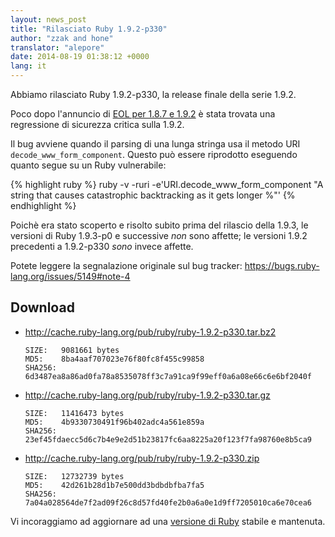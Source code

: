 ```yaml
---
layout: news_post
title: "Rilasciato Ruby 1.9.2-p330"
author: "zzak and hone"
translator: "alepore"
date: 2014-08-19 01:38:12 +0000
lang: it
---
```


Abbiamo rilasciato Ruby 1.9.2-p330, la release finale della serie 1.9.2.

Poco dopo l'annuncio di
[EOL per 1.8.7 e 1.9.2](https://www.ruby-lang.org/it/news/2014/07/01/eol-for-1-8-7-and-1-9-2/)
è stata trovata una regressione di sicurezza critica sulla 1.9.2.

Il bug avviene quando il parsing di una lunga stringa usa il metodo URI
`decode_www_form_component`. Questo può essere riprodotto eseguendo quanto segue
su un Ruby vulnerabile:

{% highlight ruby %}
ruby -v -ruri -e'URI.decode_www_form_component "A string that causes catastrophic backtracking as it gets longer %"'
{% endhighlight %}

Poichè era stato scoperto e risolto subito prima del rilascio della 1.9.3,
le versioni di Ruby 1.9.3-p0 e successive _non_ sono affette; le versioni 1.9.2
precedenti a 1.9.2-p330 _sono_ invece affette.

Potete leggere la segnalazione originale sul bug tracker:
<https://bugs.ruby-lang.org/issues/5149#note-4>

## Download

* <http://cache.ruby-lang.org/pub/ruby/ruby-1.9.2-p330.tar.bz2>

      SIZE:   9081661 bytes
      MD5:    8ba4aaf707023e76f80fc8f455c99858
      SHA256: 6d3487ea8a86ad0fa78a8535078ff3c7a91ca9f99eff0a6a08e66c6e6bf2040f

* <http://cache.ruby-lang.org/pub/ruby/ruby-1.9.2-p330.tar.gz>

      SIZE:   11416473 bytes
      MD5:    4b9330730491f96b402adc4a561e859a
      SHA256: 23ef45fdaecc5d6c7b4e9e2d51b23817fc6aa8225a20f123f7fa98760e8b5ca9

* <http://cache.ruby-lang.org/pub/ruby/ruby-1.9.2-p330.zip>

      SIZE:   12732739 bytes
      MD5:    42d261b28d1b7e500dd3bdbdbfba7fa5
      SHA256: 7a04a028564de7f2ad09f26c8d57fd40fe2b0a6a0e1d9ff7205010ca6e70cea6

Vi incoraggiamo ad aggiornare ad una
[versione di Ruby](https://www.ruby-lang.org/en/downloads/)
stabile e mantenuta.
